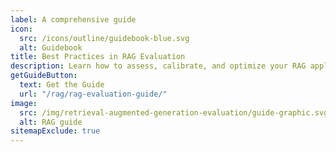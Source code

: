 ```yaml
---
label: A comprehensive guide
icon:
  src: /icons/outline/guidebook-blue.svg
  alt: Guidebook
title: Best Practices in RAG Evaluation
description: Learn how to assess, calibrate, and optimize your RAG applications for long-term success.
getGuideButton: 
  text: Get the Guide
  url: "/rag/rag-evaluation-guide/"
image:
  src: /img/retrieval-augmented-generation-evaluation/guide-graphic.svg
  alt: RAG guide
sitemapExclude: true
---
```


